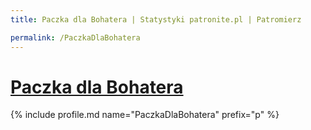 ```yaml
---
title: Paczka dla Bohatera | Statystyki patronite.pl | Patromierz

permalink: /PaczkaDlaBohatera
---
```


# [Paczka dla Bohatera](https://patronite.pl/PaczkaDlaBohatera)

{% include profile.md name="PaczkaDlaBohatera" prefix="p" %}
